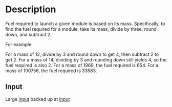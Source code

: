 # Description
Fuel required to launch a given module is based on its mass. Specifically, to find the fuel required for a module, take its mass, divide by three, round down, and subtract 2.

For example:

For a mass of 12, divide by 3 and round down to get 4, then subtract 2 to get 2.
For a mass of 14, dividing by 3 and rounding down still yields 4, so the fuel required is also 2.
For a mass of 1969, the fuel required is 654.
For a mass of 100756, the fuel required is 33583.

## Input
Large [input](https://adventofcode.com/2019/day/1/input)
backed up at [input](input.txt)


